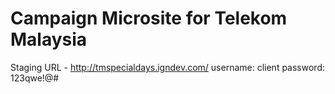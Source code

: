 # Campaign Microsite for Telekom Malaysia

Staging
URL - http://tmspecialdays.igndev.com/
username: client
password: 123qwe!@#
